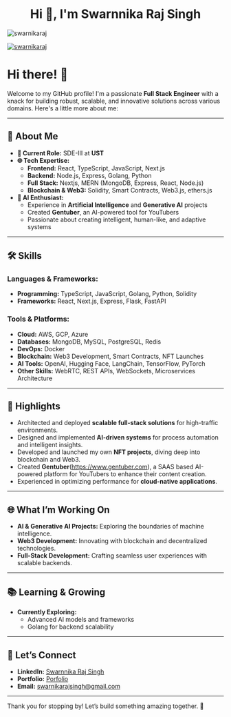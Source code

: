 


<h1 align="center">Hi 👋, I'm Swarnnika Raj Singh</h1>

<p align="left"> <img src="https://komarev.com/ghpvc/?username=swarnikaraj&label=Profile%20views&color=0e75b6&style=flat" alt="swarnikaraj" /> </p>

<p align="left"> <a href="https://github.com/ryo-ma/github-profile-trophy"><img src="https://github-profile-trophy.vercel.app/?username=swarnikaraj" alt="swarnikaraj" /></a> </p>

# Hi there! 👋

Welcome to my GitHub profile! I'm a passionate **Full Stack Engineer** with a knack for building robust, scalable, and innovative solutions across various domains. Here's a little more about me:

---

## 🚀 About Me

- **💼 Current Role:** SDE-III at **UST**
- **🌐 Tech Expertise:**
  - **Frontend:** React, TypeScript, JavaScript, Next.js
  - **Backend:** Node.js, Express, Golang, Python
  - **Full Stack:** Nextjs, MERN (MongoDB, Express, React, Node.js)
  - **Blockchain & Web3:** Solidity, Smart Contracts, Web3.js, ethers.js
- **🤖 AI Enthusiast:**
  - Experience in **Artificial Intelligence** and **Generative AI** projects
  - Created **Gentuber**, an AI-powered tool for YouTubers
  - Passionate about creating intelligent, human-like, and adaptive systems

---

## 🛠️ Skills

### Languages & Frameworks:
- **Programming:** TypeScript, JavaScript, Golang, Python, Solidity
- **Frameworks:** React, Next.js, Express, Flask, FastAPI

### Tools & Platforms:
- **Cloud:** AWS, GCP, Azure
- **Databases:** MongoDB, MySQL, PostgreSQL, Redis
- **DevOps:** Docker
- **Blockchain:** Web3 Development, Smart Contracts, NFT Launches
- **AI Tools:** OpenAI, Hugging Face, LangChain, TensorFlow, PyTorch
- **Other Skills:** WebRTC, REST APIs, WebSockets, Microservices Architecture

---

## 🌟 Highlights

- Architected and deployed **scalable full-stack solutions** for high-traffic environments.
- Designed and implemented **AI-driven systems** for process automation and intelligent insights.
- Developed and launched my own **NFT projects**, diving deep into blockchain and Web3.
- Created **Gentuber**(https://www.gentuber.com), a SAAS based AI-powered platform for YouTubers to enhance their content creation.
- Experienced in optimizing performance for **cloud-native applications**.

---

## 🌐 What I’m Working On

- **AI & Generative AI Projects:** Exploring the boundaries of machine intelligence.
- **Web3 Development:** Innovating with blockchain and decentralized technologies.
- **Full-Stack Development:** Crafting seamless user experiences with scalable backends.

---

## 📚 Learning & Growing

- **Currently Exploring:**
  - Advanced AI models and frameworks
  - Golang for backend scalability

---

## 📣 Let’s Connect

- **LinkedIn:** [Swarnnika Raj Singh]([https://linkedin.com/in/your-profile](https://www.linkedin.com/in/swarnnika/))
- **Portfolio:** [Porfolio](https://swarnnika.vercel.app)
- **Email:** swarnikarajsingh@gmail.com

---

Thank you for stopping by! Let’s build something amazing together. 🚀





